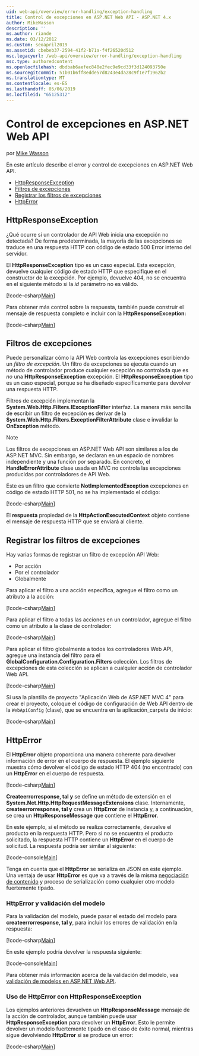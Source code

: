 ```yaml
---
uid: web-api/overview/error-handling/exception-handling
title: Control de excepciones en ASP.NET Web API - ASP.NET 4.x
author: MikeWasson
description: ''
ms.author: riande
ms.date: 03/12/2012
ms.custom: seoapril2019
ms.assetid: cbebeb37-2594-41f2-b71a-f4f26520d512
msc.legacyurl: /web-api/overview/error-handling/exception-handling
msc.type: authoredcontent
ms.openlocfilehash: dbdbab6aefec840e2fec9e9cd33f3d124093750e
ms.sourcegitcommit: 51b01b6ff8edde57d8243e4da28c9f1e7f1962b2
ms.translationtype: MT
ms.contentlocale: es-ES
ms.lasthandoff: 05/06/2019
ms.locfileid: "65125312"
---
```

# <a name="exception-handling-in-aspnet-web-api"></a>Control de excepciones en ASP.NET Web API

por [Mike Wasson](https://github.com/MikeWasson)

En este artículo describe el error y control de excepciones en ASP.NET Web API.

- [HttpResponseException](#httpresponserexception)
- [Filtros de excepciones](#exception_filters)
- [Registrar los filtros de excepciones](#registering_exception_filters)
- [HttpError](#httperror)

<a id="httpresponserexception"></a>
## <a name="httpresponseexception"></a>HttpResponseException

¿Qué ocurre si un controlador de API Web inicia una excepción no detectada? De forma predeterminada, la mayoría de las excepciones se traduce en una respuesta HTTP con código de estado 500 Error interno del servidor.

El **HttpResponseException** tipo es un caso especial. Esta excepción, devuelve cualquier código de estado HTTP que especifique en el constructor de la excepción. Por ejemplo, devuelve 404, no se encuentra en el siguiente método si la *id* parámetro no es válido.

[!code-csharp[Main](exception-handling/samples/sample1.cs)]

Para obtener más control sobre la respuesta, también puede construir el mensaje de respuesta completo e incluir con la **HttpResponseException:** 

[!code-csharp[Main](exception-handling/samples/sample2.cs)]

<a id="exception_filters"></a>
## <a name="exception-filters"></a>Filtros de excepciones

Puede personalizar cómo la API Web controla las excepciones escribiendo un *filtro de excepción*. Un filtro de excepciones se ejecuta cuando un método de controlador produce cualquier excepción no controlada que es *no* una **HttpResponseException** excepción. El **HttpResponseException** tipo es un caso especial, porque se ha diseñado específicamente para devolver una respuesta HTTP.

Filtros de excepción implementan la **System.Web.Http.Filters.IExceptionFilter** interfaz. La manera más sencilla de escribir un filtro de excepción es derivar de la **System.Web.Http.Filters.ExceptionFilterAttribute** clase e invalidar la **OnException** método.

> [!NOTE]
> Los filtros de excepciones en ASP.NET Web API son similares a los de ASP.NET MVC. Sin embargo, se declaran en un espacio de nombres independiente y una función por separado. En concreto, el **HandleErrorAttribute** clase usada en MVC no controla las excepciones producidas por controladores de API Web.

Este es un filtro que convierte **NotImplementedException** excepciones en código de estado HTTP 501, no se ha implementado el código:

[!code-csharp[Main](exception-handling/samples/sample3.cs)]

El **respuesta** propiedad de la **HttpActionExecutedContext** objeto contiene el mensaje de respuesta HTTP que se enviará al cliente.

<a id="registering_exception_filters"></a>
## <a name="registering-exception-filters"></a>Registrar los filtros de excepciones

Hay varias formas de registrar un filtro de excepción API Web:

- Por acción
- Por el controlador
- Globalmente

Para aplicar el filtro a una acción específica, agregue el filtro como un atributo a la acción:

[!code-csharp[Main](exception-handling/samples/sample4.cs)]

Para aplicar el filtro a todas las acciones en un controlador, agregue el filtro como un atributo a la clase de controlador:

[!code-csharp[Main](exception-handling/samples/sample5.cs)]

Para aplicar el filtro globalmente a todos los controladores Web API, agregue una instancia del filtro para el **GlobalConfiguration.Configuration.Filters** colección. Los filtros de excepciones de esta colección se aplican a cualquier acción de controlador Web API.

[!code-csharp[Main](exception-handling/samples/sample6.cs)]

Si usa la plantilla de proyecto "Aplicación Web de ASP.NET MVC 4" para crear el proyecto, coloque el código de configuración de Web API dentro de la `WebApiConfig` (clase), que se encuentra en la aplicación\_carpeta de inicio:

[!code-csharp[Main](exception-handling/samples/sample7.cs?highlight=5)]

<a id="httperror"></a>
## <a name="httperror"></a>HttpError

El **HttpError** objeto proporciona una manera coherente para devolver información de error en el cuerpo de respuesta. El ejemplo siguiente muestra cómo devolver el código de estado HTTP 404 (no encontrado) con un **HttpError** en el cuerpo de respuesta.

[!code-csharp[Main](exception-handling/samples/sample8.cs)]

**Createerrorresponse, tal y** se define un método de extensión en el **System.Net.Http.HttpRequestMessageExtensions** clase. Internamente, **createerrorresponse, tal y** crea un **HttpError** de instancia y, a continuación, se crea un **HttpResponseMessage** que contiene el **HttpError**.

En este ejemplo, si el método se realiza correctamente, devuelve el producto en la respuesta HTTP. Pero si no se encuentra el producto solicitado, la respuesta HTTP contiene un **HttpError** en el cuerpo de solicitud. La respuesta podría ser similar al siguiente:

[!code-console[Main](exception-handling/samples/sample9.cmd)]

Tenga en cuenta que el **HttpError** se serializa en JSON en este ejemplo. Una ventaja de usar **HttpError** es que va a través de la misma [negociación de contenido](../formats-and-model-binding/content-negotiation.md) y proceso de serialización como cualquier otro modelo fuertemente tipado.

### <a name="httperror-and-model-validation"></a>HttpError y validación del modelo

Para la validación del modelo, puede pasar el estado del modelo para **createerrorresponse, tal y**, para incluir los errores de validación en la respuesta:

[!code-csharp[Main](exception-handling/samples/sample10.cs)]

En este ejemplo podría devolver la respuesta siguiente:

[!code-console[Main](exception-handling/samples/sample11.cmd)]

Para obtener más información acerca de la validación del modelo, vea [validación de modelos en ASP.NET Web API](../formats-and-model-binding/model-validation-in-aspnet-web-api.md).

### <a name="using-httperror-with-httpresponseexception"></a>Uso de HttpError con HttpResponseException

Los ejemplos anteriores devuelven un **HttpResponseMessage** mensaje de la acción de controlador, aunque también puede usar **HttpResponseException** para devolver un **HttpError**. Esto le permite devolver un modelo fuertemente tipado en el caso de éxito normal, mientras sigue devolviendo **HttpError** si se produce un error:

[!code-csharp[Main](exception-handling/samples/sample12.cs)]
